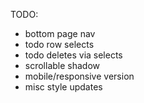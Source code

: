 TODO:
* bottom page nav
* todo row selects
* todo deletes via selects
* scrollable shadow
* mobile/responsive version
* misc style updates
